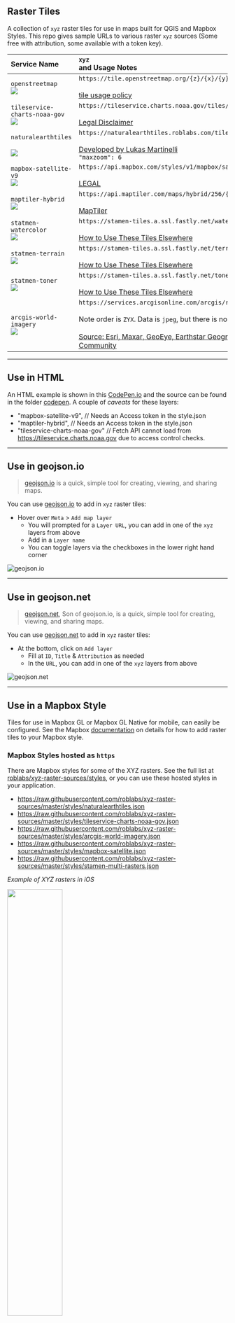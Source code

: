 ## Raster Tiles

A collection of `xyz` raster tiles for use in maps built for QGIS and Mapbox Styles.  This repo gives sample URLs to various raster `xyz` sources (Some free with attribution, some available with a token key).


| Service Name | `xyz` <br> and Usage Notes |
| :-------------  | :------------- |
| `openstreetmap` <br> ![](https://tile.openstreetmap.org/9/89/206.png) | `https://tile.openstreetmap.org/{z}/{x}/{y}.png` <br><br> [tile usage policy](https://operations.osmfoundation.org/policies/tiles/) |
| `tileservice-charts-noaa-gov`   <br> ![](https://tileservice.charts.noaa.gov/tiles/50000_1/9/89/206.png)   | `https://tileservice.charts.noaa.gov/tiles/50000_1/{z}/{x}/{y}.png` <br><br> [Legal Disclaimer](https://tileservice.charts.noaa.gov/tileset.html) |
| `naturalearthtiles` <br><br> ![](https://naturalearthtiles.roblabs.com/tiles/natural_earth_2.raster/2/0/1.png) | `https://naturalearthtiles.roblabs.com/tiles/natural_earth_cross_blended_hypso_shaded_relief.raster/{z}/{x}/{y}.png` <br><br> [Developed by Lukas Martinelli](https://github.com/lukasmartinelli/naturalearthtiles#license)<br>`"maxzoom": 6` |
| `mapbox-satellite-v9`   <br> ![](https://api.mapbox.com/styles/v1/mapbox/satellite-v9/tiles/256/9/89/206?access_token=pk.eyJ1Ijoicm9ibGFicyIsImEiOiJwVlg0cnZnIn0.yhekddtKwZohGoORaWjqIw)   | `https://api.mapbox.com/styles/v1/mapbox/satellite-v9/tiles/256/{z}/{x}/{y}@2x?access_token=MAPBOX_TOKEN_HERE` <br><br> [LEGAL](https://www.mapbox.com/legal/tos/) |
| `maptiler-hybrid`   <br> ![](https://api.maptiler.com/maps/hybrid/256/9/89/206.jpg?key=BXYgFRiYbzi5zO17YRpY)   | `https://api.maptiler.com/maps/hybrid/256/{z}/{x}/{y}@2x.jpg?key=MAPTILER_TOKEN_HERE` <br><br> [MapTiler](https://www.maptiler.com/copyright/) |
| `statmen-watercolor`   <br> ![](https://stamen-tiles.a.ssl.fastly.net/watercolor/9/89/206.jpg)   | `https://stamen-tiles.a.ssl.fastly.net/watercolor/{z}/{x}/{y}.jpg` <br><br> [How to Use These Tiles Elsewhere](http://maps.stamen.com/#watercolor/11/32.7134/-117.2059) |
| `statmen-terrain`   <br> ![](https://stamen-tiles.a.ssl.fastly.net/terrain/9/89/206.jpg)   | `https://stamen-tiles.a.ssl.fastly.net/terrain/{z}/{x}/{y}.jpg` <br><br> [How to Use These Tiles Elsewhere](http://maps.stamen.com/#terrain/11/32.7134/-117.2059) |
| `statmen-toner`   <br> ![](https://stamen-tiles.a.ssl.fastly.net/toner/9/89/206.png)   | `https://stamen-tiles.a.ssl.fastly.net/toner/{z}/{x}/{y}.png` <br><br>  [How to Use These Tiles Elsewhere](http://maps.stamen.com/#toner/11/32.7134/-117.2059) |
| `arcgis-world-imagery`   <br> ![](https://services.arcgisonline.com/arcgis/rest/services/World_Imagery/MapServer/tile/9/206/89)   | `https://services.arcgisonline.com/arcgis/rest/services/World_Imagery/MapServer/tile/{z}/{y}/{x}` <br><br>  Note order is `ZYX`.  Data is `jpeg`, but there is no extension in the template URL.  `maxzoom = 17` <br><br> <a target='_blank' href='https://services.arcgisonline.com/ArcGIS/rest/services/World_Imagery/MapServer'>Source: Esri, Maxar, GeoEye, Earthstar Geographics, CNES/Airbus DS, USDA, USGS, AeroGRID, IGN, and the GIS User Community</a> |

---

## Use in HTML

An HTML example is shown in this [CodePen.io](https://codepen.io/roblabs/full/JjXXMLz) and the source can be found in the folder [codepen](./codepen).   A couple of *caveats* for these layers:

* "mapbox-satellite-v9",  // Needs an Access token in the style.json
* "maptiler-hybrid",  // Needs an Access token in the style.json
* "tileservice-charts-noaa-gov"  // Fetch API cannot load from https://tileservice.charts.noaa.gov due to access control checks.

---

## Use in geojson.io

> [geojson.io](https://geojson.io) is a quick, simple tool for creating, viewing, and sharing maps.

You can use [geojson.io](https://geojson.io) to add in `xyz` raster tiles:

* Hover over `Meta` > `Add map layer`
  * You will prompted for a `Layer URL`, you can add in one of the `xyz` layers from above
  * Add in a `Layer name`
  * You can toggle layers via the checkboxes in the lower right hand corner

![geojson.io](https://user-images.githubusercontent.com/118112/89742168-624ffb80-da4c-11ea-9a9f-8a8e6ce786b0.gif)

---   

## Use in geojson.net

> [geojson.net](https://geojson.net), Son of geojson.io, is a quick, simple tool for creating, viewing, and sharing maps.   

You can use [geojson.net](https://geojson.net) to add in `xyz` raster tiles:

* At the bottom, click on `Add layer`
  * Fill at `ID`, `Title` & `Attribution` as needed
  * In the `URL`, you can add in one of the `xyz` layers from above

![geojson.net](https://user-images.githubusercontent.com/118112/89742169-654aec00-da4c-11ea-9eff-cdc610233409.gif)

---

## Use in a Mapbox Style

Tiles for use in Mapbox GL or Mapbox GL Native for mobile, can easily be configured.  See the Mapbox [documentation](https://docs.mapbox.com/mapbox-gl-js/style-spec/sources/#raster) on details for how to add raster tiles to your Mapbox style.

### Mapbox Styles hosted as `https`

There are Mapbox styles for some of the XYZ rasters.  See the full list at [roblabs/xyz-raster-sources/styles](https://github.com/roblabs/xyz-raster-sources/tree/master/styles), or you can use these hosted styles in your application.

* https://raw.githubusercontent.com/roblabs/xyz-raster-sources/master/styles/naturalearthtiles.json
* https://raw.githubusercontent.com/roblabs/xyz-raster-sources/master/styles/tileservice-charts-noaa-gov.json
* https://raw.githubusercontent.com/roblabs/xyz-raster-sources/master/styles/arcgis-world-imagery.json
* https://raw.githubusercontent.com/roblabs/xyz-raster-sources/master/styles/mapbox-satellite.json
* https://raw.githubusercontent.com/roblabs/xyz-raster-sources/master/styles/stamen-multi-rasters.json

*Example of XYZ rasters in iOS*

<img src="https://user-images.githubusercontent.com/118112/135372760-578dfe9a-4688-4fb1-a69f-58f05de34225.gif" width=50%>

### Soft Proofing Tiles

You can Soft Proof your tiles before they are installed into mobile by using [Tileserver GL](https://github.com/maptiler/tileserver-gl#readme).  See the file


```
alias tsgl='docker run --rm -it -v "$(pwd)":/data -p 8081:80 maptiler/tileserver-gl --no-cors --verbose'
```

---

## Use in QGIS

This tiles can easily be pulled into QGIS.

From the QGIS [documentation](https://docs.qgis.org/3.10/en/docs/user_manual/managing_data_source/opening_data.html#using-xyz-tile-services) site:  

> You can add other services that use the XYZ Tile protocol by choosing New Connection in the XYZ Tiles context menu (right-click to open).

![](https://docs.qgis.org/3.10/en/_images/xyz_tiles_dialog_osm.png)
